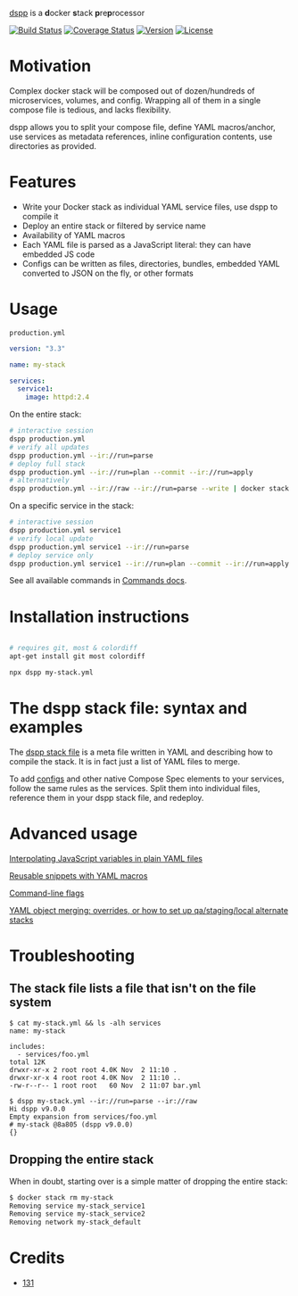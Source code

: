 [dspp](https://github.com/131/dspp) is a **d**ocker **s**tack **p**re**p**rocessor

[![Build Status](https://github.com/131/docker-dspp/actions/workflows/test.yml/badge.svg?branch=master)](https://github.com/131/docker-dspp/actions/workflows/test.yml)
[![Coverage Status](https://coveralls.io/repos/github/131/docker-dspp/badge.svg?branch=master)](https://coveralls.io/github/131/docker-dspp?branch=master)
[![Version](https://img.shields.io/npm/v/dspp.svg)](https://www.npmjs.com/package/dspp)
[![License](https://img.shields.io/badge/license-MIT-blue.svg)](http://opensource.org/licenses/MIT)



# Motivation
Complex docker stack will be composed out of dozen/hundreds of microservices, volumes, and config.
Wrapping all of them in a single compose file is tedious, and lacks flexibility.

dspp allows you to split your compose file, define YAML macros/anchor, use services as metadata references, inline configuration contents, use directories as provided.


# Features

* Write your Docker stack as individual YAML service files, use dspp to compile it
* Deploy an entire stack or filtered by service name
* Availability of YAML macros
* Each YAML file is parsed as a JavaScript literal: they can have embedded JS code
* Configs can be written as files, directories, bundles, embedded YAML converted to JSON on the fly, or other formats


# Usage

`production.yml`
```yaml
version: "3.3"

name: my-stack

services:
  service1:
    image: httpd:2.4
```

On the entire stack:
```bash
# interactive session
dspp production.yml
# verify all updates
dspp production.yml --ir://run=parse
# deploy full stack
dspp production.yml --ir://run=plan --commit --ir://run=apply
# alternatively
dspp production.yml --ir://raw --ir://run=parse --write | docker stack deploy --compose-file - my-stack
```

On a specific service in the stack:
```bash
# interactive session
dspp production.yml service1
# verify local update
dspp production.yml service1 --ir://run=parse
# deploy service only
dspp production.yml service1 --ir://run=plan --commit --ir://run=apply
```

See all available commands in [Commands docs](./docs/CLI_COMMANDS.md).


# Installation instructions
```bash

# requires git, most & colordiff
apt-get install git most colordiff

npx dspp my-stack.yml
```


# The dspp stack file: syntax and examples

The [dspp stack file](./docs/SYNTAX_STACK_FILE.md) is a meta file written in YAML and describing how to compile the stack. It is in fact just a list of YAML files to merge.

To add [configs](./docs/SYNTAX_CONFIGS.md) and other native Compose Spec elements to your services, follow the same rules as the services. Split them into individual files, reference them in your dspp stack file, and redeploy.


# Advanced usage

[Interpolating JavaScript variables in plain YAML files](./docs/ADVANCED_INTERPOLATE.md)

[Reusable snippets with YAML macros](./docs/ADVANCED_MACROS.md)

[Command-line flags](./docs/CLI_FLAGS.md)

[YAML object merging: overrides, or how to set up qa/staging/local alternate stacks](./docs/ADVANCED_MERGING.md)



# Troubleshooting

## The stack file lists a file that isn't on the file system
```
$ cat my-stack.yml && ls -alh services
name: my-stack

includes:
  - services/foo.yml
total 12K
drwxr-xr-x 2 root root 4.0K Nov  2 11:10 .
drwxr-xr-x 4 root root 4.0K Nov  2 11:10 ..
-rw-r--r-- 1 root root   60 Nov  2 11:07 bar.yml
```
```
$ dspp my-stack.yml --ir://run=parse --ir://raw
Hi dspp v9.0.0
Empty expansion from services/foo.yml
# my-stack @8a805 (dspp v9.0.0)
{}
```

## Dropping the entire stack

When in doubt, starting over is a simple matter of dropping the entire stack:
```bash
$ docker stack rm my-stack
Removing service my-stack_service1
Removing service my-stack_service2
Removing network my-stack_default
```


# Credits
* [131](https://github.com/131)


